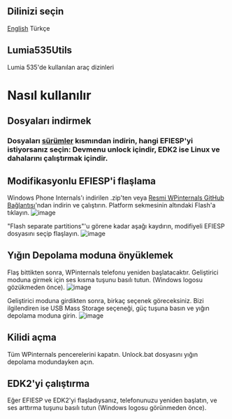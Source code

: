 ## Dilinizi seçin
[English](https://github.com/lyntax23/Lumia535Utils/blob/main/readme/README.md) Türkçe

## Lumia535Utils
Lumia 535'de kullanılan araç dizinleri

# Nasıl kullanılır
## Dosyaları indirmek
### Dosyaları [sürümler](https://github.com/sonic011gamer/Lumia535Utils/tags) kısmından indirin, hangi EFIESP'yi istiyorsanız seçin: Devmenu unlock içindir, EDK2 ise Linux ve dahalarını çalıştırmak içindir.

## Modifikasyonlu EFIESP'i flaşlama
Windows Phone Internals'ı indirilen .zip'ten veya [Resmi WPinternals GitHub Bağlantısı](https://github.com/ReneLergner/WPinternals)'ndan indirin ve çalıştırın.
Platform sekmesinin altındaki Flash'a tıklayın.
![image](https://github.com/sonic011gamer/Lumia535Utils/blob/main/images/Where_Flash_is.png?raw=true)

"Flash separate partitions"'u görene kadar aşağı kaydırın, modifiyeli EFIESP dosyasını seçip flaşlayın.
![image](https://github.com/sonic011gamer/Lumia535Utils/blob/main/images/Flash.png?raw=true)
## Yığın Depolama moduna önyüklemek
Flaş bittikten sonra, WPinternals telefonu yeniden başlatacaktır. Geliştirici moduna girmek için ses kısma tuşunu basılı tutun. (Windows logosu gözükmeden önce).
![image](https://github.com/sonic011gamer/Lumia535Utils/blob/main/images/DeveloperMenu.jpg?raw=true)

Geliştirici moduna girdikten sonra, birkaç seçenek göreceksiniz. Bizi ilgilendiren ise USB Mass Storage seçeneği, güç tuşuna basın ve yığın depolama moduna girin.
![image](https://github.com/sonic011gamer/Lumia535Utils/blob/main/images/Mass_Storage.jpg?raw=true)

## Kilidi açma
Tüm WPinternals pencerelerini kapatın. Unlock.bat dosyasını yığın depolama modundayken açın.

## EDK2'yi çalıştırma
Eğer EFIESP ve EDK2'yi flaşladıysanız, telefonunuzu yeniden başlatın, ve ses arttırma tuşunu basılı tutun (Windows logosu görünmeden önce).
